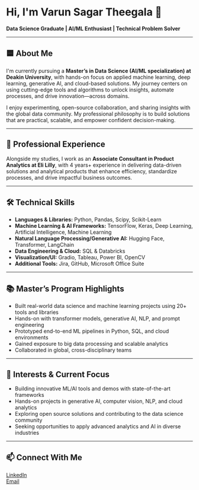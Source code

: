 # Hi, I'm Varun Sagar Theegala 👋

**Data Science Graduate | AI/ML Enthusiast | Technical Problem Solver**

---

## 🟦 About Me

I'm currently pursuing a **Master’s in Data Science (AI/ML specialization) at Deakin University**, with hands-on focus on applied machine learning, deep learning, generative AI, and cloud-based solutions. My journey centers on using cutting-edge tools and algorithms to unlock insights, automate processes, and drive innovation—across domains.

I enjoy experimenting, open-source collaboration, and sharing insights with the global data community. My professional philosophy is to build solutions that are practical, scalable, and empower confident decision-making.

---

## 💼 Professional Experience

Alongside my studies, I work as an **Associate Consultant in Product Analytics at Eli Lilly**, with 4 years+ experience in delivering data-driven solutions and analytical products that enhance efficiency, standardize processes, and drive impactful business outcomes.

---

## 🛠️ Technical Skills 

- **Languages & Libraries:** Python, Pandas, Scipy, Scikit-Learn
- **Machine Learning & AI Frameworks:** TensorFlow, Keras, Deep Learning, Artificial Intelligence, Machine Learning
- **Natural Language Processing/Generative AI:** Hugging Face, Transformer, LangChain
- **Data Engineering & Cloud:** SQL & Databricks
- **Visualization/UI:** Gradio, Tableau, Power BI, OpenCV
- **Additional Tools:** Jira, GitHub, Microsoft Office Suite

---

## 📚 Master’s Program Highlights

- Built real-world data science and machine learning projects using 20+ tools and libraries
- Hands-on with transformer models, generative AI, NLP, and prompt engineering
- Prototyped end-to-end ML pipelines in Python, SQL, and cloud environments
- Gained exposure to big data processing and scalable analytics
- Collaborated in global, cross-disciplinary teams

---

## 🚀 Interests & Current Focus

- Building innovative ML/AI tools and demos with state-of-the-art frameworks
- Hands-on projects in generative AI, computer vision, NLP, and cloud analytics
- Exploring open source solutions and contributing to the data science community
- Seeking opportunities to apply advanced analytics and AI in diverse industries

---

## 📫 Connect With Me

[LinkedIn](https://www.linkedin.com/in/varun-sagar-theegala/)  
[Email](varun6299@gmail.com)  
